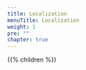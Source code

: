 ```yaml
---
title: Localization
menuTitle: Localization
weight: 1
pre: ""
chapter: true
---
```


{{% children %}}
